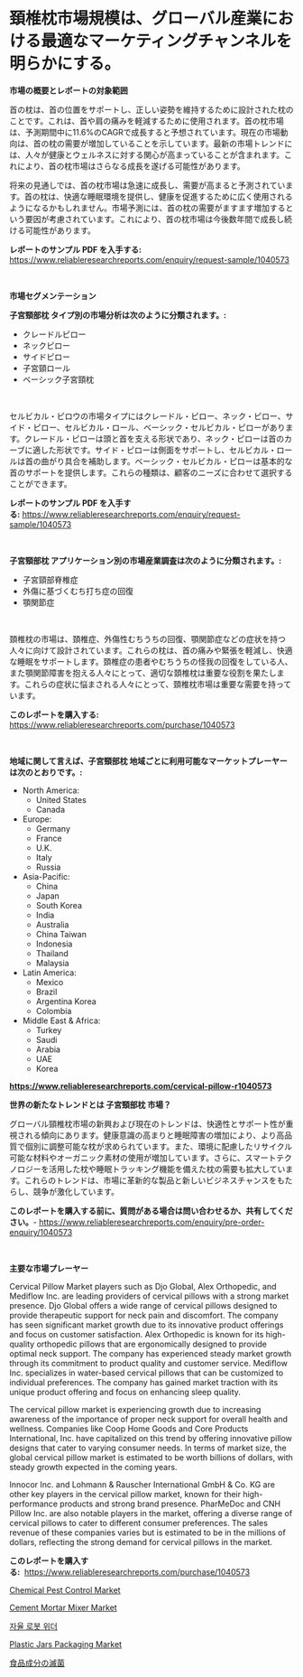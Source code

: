 <p><h1>頚椎枕市場規模は、グローバル産業における最適なマーケティングチャンネルを明らかにする。</h1></p><p><strong>市場の概要とレポートの対象範囲</strong></p>
<p><p>首の枕は、首の位置をサポートし、正しい姿勢を維持するために設計された枕のことです。これは、首や肩の痛みを軽減するために使用されます。首の枕市場は、予測期間中に11.6%のCAGRで成長すると予想されています。現在の市場動向は、首の枕の需要が増加していることを示しています。最新の市場トレンドには、人々が健康とウェルネスに対する関心が高まっていることが含まれます。これにより、首の枕市場はさらなる成長を遂げる可能性があります。</p><p>将来の見通しでは、首の枕市場は急速に成長し、需要が高まると予測されています。首の枕は、快適な睡眠環境を提供し、健康を促進するために広く使用されるようになるかもしれません。市場予測には、首の枕の需要がますます増加するという要因が考慮されています。これにより、首の枕市場は今後数年間で成長し続ける可能性があります。</p></p>
<p><strong>レポートのサンプル PDF を入手する:</strong> <a href="https://www.reliableresearchreports.com/enquiry/request-sample/1040573">https://www.reliableresearchreports.com/enquiry/request-sample/1040573</a></p>
<p>&nbsp;</p>
<p><strong>市場セグメンテーション</strong></p>
<p><strong>子宮頸部枕 タイプ別の市場分析は次のように分類されます。:</strong></p>
<p><ul><li>クレードルピロー</li><li>ネックピロー</li><li>サイドピロー</li><li>子宮頸ロール</li><li>ベーシック子宮頸枕</li></ul></p>
<p>&nbsp;</p>
<p><p>セルビカル・ピロウの市場タイプにはクレードル・ピロー、ネック・ピロー、サイド・ピロー、セルビカル・ロール、ベーシック・セルビカル・ピローがあります。クレードル・ピローは頭と首を支える形状であり、ネック・ピローは首のカーブに適した形状です。サイド・ピローは側面をサポートし、セルビカル・ロールは首の曲がり具合を補助します。ベーシック・セルビカル・ピローは基本的な首のサポートを提供します。これらの種類は、顧客のニーズに合わせて選択することができます。</p></p>
<p><strong>レポートのサンプル PDF を入手する:</strong>&nbsp;<a href="https://www.reliableresearchreports.com/enquiry/request-sample/1040573">https://www.reliableresearchreports.com/enquiry/request-sample/1040573</a></p>
<p>&nbsp;</p>
<p><strong> 子宮頸部枕 アプリケーション別の市場産業調査は次のように分類されます。:</strong></p>
<p><ul><li>子宮頸部脊椎症</li><li>外傷に基づくむち打ち症の回復</li><li>顎関節症</li></ul></p>
<p>&nbsp;</p>
<p><p>頚椎枕の市場は、頚椎症、外傷性むちうちの回復、顎関節症などの症状を持つ人々に向けて設計されています。これらの枕は、首の痛みや緊張を軽減し、快適な睡眠をサポートします。頚椎症の患者やむちうちの怪我の回復をしている人、また顎関節障害を抱える人々にとって、適切な頚椎枕は重要な役割を果たします。これらの症状に悩まされる人々にとって、頚椎枕市場は重要な需要を持っています。</p></p>
<p><strong>このレポートを購入する:</strong>&nbsp; <a href="https://www.reliableresearchreports.com/purchase/1040573">https://www.reliableresearchreports.com/purchase/1040573</a></p>
<p>&nbsp;</p>
<p><strong>地域に関して言えば、子宮頸部枕 地域ごとに利用可能なマーケットプレーヤーは次のとおりです。:</strong></p>
<p><ul>
    <li>
        North America:
        <ul>
            <li>United States</li>
            <li>Canada</li>
        </ul>
    </li>
    <li>
        Europe:
        <ul>
            <li>Germany</li>
            <li>France</li>
            <li>U.K.</li>
            <li>Italy</li>
            <li>Russia</li>
        </ul>
    </li>
    <li>
        Asia-Pacific:
        <ul>
            <li>China</li>
            <li>Japan</li>
            <li>South Korea</li>
            <li>India</li>
            <li>Australia</li>
            <li>China Taiwan</li>
            <li>Indonesia</li>
            <li>Thailand</li>
            <li>Malaysia</li>
        </ul>
    </li>
    <li>
        Latin America:
        <ul>
            <li>Mexico</li>
            <li>Brazil</li>
            <li>Argentina Korea</li>
            <li>Colombia</li>
        </ul>
    </li>
    <li>
        Middle East & Africa:
        <ul>
            <li>Turkey</li>
            <li>Saudi</li>
            <li>Arabia</li>
            <li>UAE</li>
            <li>Korea</li>
        </ul>
    </li>
    </ul></p>
<p><strong><a href="https://www.reliableresearchreports.com/cervical-pillow-r1040573">https://www.reliableresearchreports.com/cervical-pillow-r1040573</a></strong>&nbsp;</p>
<p><strong>世界の新たなトレンドとは 子宮頸部枕 市場？</strong></p>
<p><p>グローバル頸椎枕市場の新興および現在のトレンドは、快適性とサポート性が重視される傾向にあります。健康意識の高まりと睡眠障害の増加により、より高品質で個別に調整可能な枕が求められています。また、環境に配慮したリサイクル可能な材料やオーガニック素材の使用が増加しています。さらに、スマートテクノロジーを活用した枕や睡眠トラッキング機能を備えた枕の需要も拡大しています。これらのトレンドは、市場に革新的な製品と新しいビジネスチャンスをもたらし、競争が激化しています。</p></p>
<p><strong>このレポートを購入する前に、質問がある場合は問い合わせるか、共有してください。</strong>- <a href="https://www.reliableresearchreports.com/enquiry/pre-order-enquiry/1040573">https://www.reliableresearchreports.com/enquiry/pre-order-enquiry/1040573</a></p>
<p>&nbsp;</p>
<p><strong>主要な市場プレーヤー</strong></p>
<p><p>Cervical Pillow Market players such as Djo Global, Alex Orthopedic, and Mediflow Inc. are leading providers of cervical pillows with a strong market presence. Djo Global offers a wide range of cervical pillows designed to provide therapeutic support for neck pain and discomfort. The company has seen significant market growth due to its innovative product offerings and focus on customer satisfaction. Alex Orthopedic is known for its high-quality orthopedic pillows that are ergonomically designed to provide optimal neck support. The company has experienced steady market growth through its commitment to product quality and customer service. Mediflow Inc. specializes in water-based cervical pillows that can be customized to individual preferences. The company has gained market traction with its unique product offering and focus on enhancing sleep quality.</p><p>The cervical pillow market is experiencing growth due to increasing awareness of the importance of proper neck support for overall health and wellness. Companies like Coop Home Goods and Core Products International, Inc. have capitalized on this trend by offering innovative pillow designs that cater to varying consumer needs. In terms of market size, the global cervical pillow market is estimated to be worth billions of dollars, with steady growth expected in the coming years.</p><p>Innocor Inc. and Lohmann & Rauscher International GmbH & Co. KG are other key players in the cervical pillow market, known for their high-performance products and strong brand presence. PharMeDoc and CNH Pillow Inc. are also notable players in the market, offering a diverse range of cervical pillows to cater to different consumer preferences. The sales revenue of these companies varies but is estimated to be in the millions of dollars, reflecting the strong demand for cervical pillows in the market.</p></p>
<p><strong>このレポートを購入する:</strong>&nbsp;&nbsp;<a href="https://www.reliableresearchreports.com/purchase/1040573">https://www.reliableresearchreports.com/purchase/1040573</a></p>
<p><p><a href="https://issuu.com/reportprime-2/docs/chemical-pest-control-market-size-2030.pptx">Chemical Pest Control Market</a></p><p><a href="https://github.com/markusgodoy/Market-Research-Report-List-2/blob/main/cement-mortar-mixer-market.md">Cement Mortar Mixer Market</a></p><p><a href="https://medium.com/@carmellalang1/%EC%9E%90%EC%9C%A8-%EC%A3%BC%ED%96%89-%EB%A1%9C%EB%B4%87-%EC%A0%9C%EC%B4%88%EA%B8%B0-%EC%8B%9C%EC%9E%A5-%EA%B2%BD%EC%9F%81-%EB%B6%84%EC%84%9D-%EC%8B%9C%EC%9E%A5-%EB%8F%99%ED%96%A5-%EB%B0%8F-2031%EB%85%84%EA%B9%8C%EC%A7%80%EC%9D%98-%EC%98%88%EC%B8%A1-c274094a42bc">자율 로봇 위더</a></p><p><a href="https://issuu.com/reportprime-2/docs/plastic-jars-packaging-market-size-2030.pptx">Plastic Jars Packaging Market</a></p><p><a href="https://github.com/mohamedbakry57/Market-Research-Report-List-3/blob/main/483627122265.md">食品成分の滅菌</a></p></p>